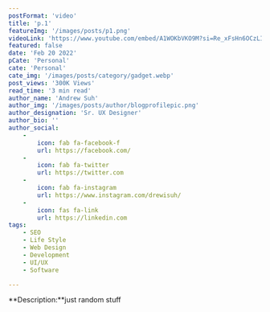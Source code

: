 ```yaml
---
postFormat: 'video'
title: 'p.1'
featureImg: '/images/posts/p1.png'
videoLink: 'https://www.youtube.com/embed/A1WOKbVKO9M?si=Re_xFsHn6OCzLIld'
featured: false
date: 'Feb 20 2022'
pCate: 'Personal'
cate: 'Personal'
cate_img: '/images/posts/category/gadget.webp'
post_views: '300K Views'
read_time: '3 min read'
author_name: 'Andrew Suh'
author_img: '/images/posts/author/blogprofilepic.png'
author_designation: 'Sr. UX Designer'
author_bio: ''
author_social:
    -
        icon: fab fa-facebook-f
        url: https://facebook.com/
    -
        icon: fab fa-twitter
        url: https://twitter.com
    -
        icon: fab fa-instagram
        url: https://www.instagram.com/drewisuh/
    - 
        icon: fas fa-link
        url: https://linkedin.com
tags: 
    - SEO
    - Life Style
    - Web Design
    - Development
    - UI/UX
    - Software

---
```


**Description:**just random stuff




